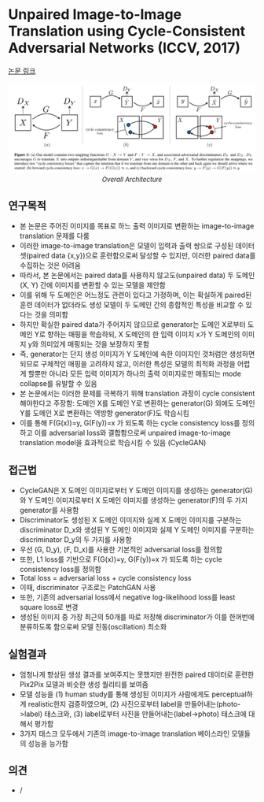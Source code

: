 # Unpaired Image-to-Image Translation using Cycle-Consistent Adversarial Networks (ICCV, 2017)

[논문 링크](https://openaccess.thecvf.com/content_iccv_2017/html/Zhu_Unpaired_Image-To-Image_Translation_ICCV_2017_paper.html)

<p align="center">
    <img width="600" alt='fig1' src="./img/08_05_01.png?raw=true"></br>
    <em><font size=2>Overall Architecture</font></em>
</p>

## 연구목적
- 본 논문은 주어진 이미지를 목표로 하느 출력 이미지로 변환하는 image-to-image translation 문제를 다룸
- 이러한 image-to-image translation은 모델이 입력과 출력 쌍으로 구성된 데이터셋(paired data {x,y})으로 훈련함으로써 달성할 수 있지만, 이러한 paired data를 수집하는 것은 어려움
- 따라서, 본 논문에서는 paired data를 사용하지 않고도(unpaired data) 두 도메인 (X, Y) 간에 이미지를 변환할 수 있는 모델을 제안함
- 이를 위해 두 도메인은 어느정도 관련이 있다고 가정하며, 이는 확실하게 paired된 훈련 데이터가 없더라도 생성 모델이 두 도메인 간의 종합적인 특성을 비교할 수 있다는 것을 의미함
- 하지만 확실한 paired data가 주어지지 않으므로 generator는 도메인 X로부터 도메인 Y로 향하는 매핑을 학습하되, X 도메인의 한 입력 이미지 x가 Y 도메인의 이미지 y와 의미있게 매핑되는 것을 보장하지 못함
- 즉, generator는 단지 생성 이미지가 Y 도메인에 속한 이미지인 것처럼만 생성하면 되므로 구체적인 매핑을 고려하지 않고, 이러한 특성은 모델의 최적화 과정을 어렵게 할뿐만 아니라 모든 입력 이미지가 하나의 출력 이미지로만 매핑되는 mode collapse를 유발할 수 있음
- 본 논문에서는 이러한 문제를 극복하기 위해 translation 과정이 cycle consistent 해야한다고 주장함: 도메인 X를 도메인 Y로 변환하는 generator(G) 외에도 도메인 Y를 도메인 X로 변환하는 역방향 generator(F)도 학습시킴
- 이를 통해 F(G(x))=y, G(F(y))=x 가 되도록 하는 cycle consistency loss를 정의하고 이를 adversarial loss와 결합함으로써 unpaired image-to-image translation model을 효과적으로 학습시킬 수 있음 (CycleGAN)

## 접근법
- CycleGAN은 X 도메인 이미지로부터 Y 도메인 이미지를 생성하는 generator(G)와 Y 도메인 이미지로부터 X 도메인 이미지를 생성하는 generator(F)의 두 가지 generator를 사용함
- Discriminator도 생성된 X 도메인 이미지와 실제 X 도메인 이미지를 구분하는 discriminator D_x와 생성된 Y 도메인 이미지와 실제 Y 도메인 이미지를 구분하는 discriminator D_y의 두 가지를 사용함
- 우선 (G, D_y), (F, D_x)를 사용한 기본적인 adversarial loss를 정의함
- 또한, L1 loss를 기반으로 F(G(x))=y, G(F(y))=x 가 되도록 하는 cycle consistency loss를 정의함
- Total loss = adversarial loss + cycle consistency loss
- 이때, discriminator 구조로는 PatchGAN 사용
- 또한, 기존의 adversarial loss에서 negative log-likelihood loss를 least square loss로 변경
- 생성된 이미지 중 가장 최근의 50개를 따로 저장해 discriminator가 이를 한꺼번에 분류하도록 함으로써 모델 진동(oscillation) 최소화

## 실험결과
- 엄청나게 향상된 생성 결과를 보여주지는 못했지만 완전한 paired 데이터로 훈련한 Pix2Pix 모델과 비슷한 생성 퀄리티를 보여줌 
- 모델 성능을 (1) human study를 통해 생성된 이미지가 사람에게도 perceptual하게 realistic한지 검증하였으며, (2) 사진으로부터 label을 만들어내는(photo->label) 태스크와, (3) label로부터 사진을 만들어내는(label->photo) 태스크에 대해서 평가함
- 3가지 태스크 모두에서 기존의 image-to-image translation 베이스라인 모델들의 성능을 능가함 

## 의견
- /